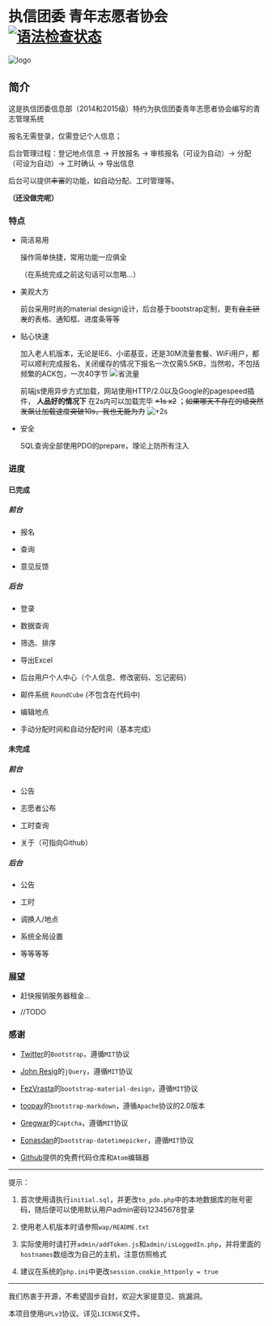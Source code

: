 # 执信团委 青年志愿者协会  [![语法检查状态](https://travis-ci.org/zhangjingye03/qingzhi.svg?branch=master)](https://travis-ci.org/zhangjingye03/qingzhi)

![logo](https://raw.githubusercontent.com/zhxtw/qingzhi/master/logo.png)

## 简介

这是执信团委信息部（2014和2015级）特约为执信团委青年志愿者协会编写的青志管理系统

报名无需登录，仅需登记个人信息；

后台管理过程：登记地点信息 -> 开放报名 -> 审核报名（可设为自动）-> 分配（可设为自动）-> 工时确认 -> 导出信息

后台可以提供~~丰富~~的功能，如自动分配、工时管理等。

**（还没做完呢）**

### 特点

* 简洁易用

  操作简单快捷，常用功能一应俱全

  （在系统完成之前这句话可以忽略...）

* 美观大方

  前台采用时尚的material design设计，后台基于bootstrap定制，更有~~自主研发~~的表格、通知框、进度条等等

* 贴心快速

  加入老人机版本，无论是IE6、小诺基亚，还是30M流量套餐、WiFi用户，都可以顺利完成报名，关闭缓存的情况下报名一次仅需5.5KB，当然啦，不包括频繁的ACK包，一次40字节
  ![省流量](http://i13.tietuku.com/88b89f099ca99888.png)

  前端js使用异步方式加载，网站使用HTTP/2.0以及Google的pagespeed插件， **人品好的情况下** 在2s内可以加载完毕 ~~+1s x2~~ ；~~如果哪天不存在的墙突然发飙让加载速度突破10s，我也无能为力~~
  ![+2s](http://i2.piimg.com/4851/222f37f8e7718965.png)

* 安全

  SQL查询全部使用PDO的prepare，理论上防所有注入

### 进度

#### 已完成

##### 前台

* 报名

* 查询

* 意见反馈

##### 后台

* 登录

* 数据查询

* 筛选、排序

* 导出Excel

* 后台用户个人中心（个人信息、修改密码、忘记密码）

* 邮件系统 `RoundCube` (不包含在代码中)

* 编辑地点

* 手动分配时间和自动分配时间（基本完成）

#### 未完成

##### 前台

* 公告

* 志愿者公布

* 工时查询

* 关于（可指向Github）

##### 后台

* 公告

* 工时

* 调换人/地点

* 系统全局设置

* 等等等等

### 展望

* 赶快报销服务器租金...

* //TODO

### 感谢

* [Twitter](https://twitter.com/)的`Bootstrap`，遵循`MIT`协议

* [John Resig](https://jquery.org/)的`jQuery`，遵循`MIT`协议

* [FezVrasta](https://github.com/FezVrasta)的`bootstrap-material-design`，遵循`MIT`协议

* [toopay](https://github.com/toopay/bootstrap-markdown)的`bootstrap-markdown`，遵循`Apache`协议的2.0版本

* [Gregwar](https://github.com/Gregwar/Captcha)的`Captcha`，遵循`MIT`协议

* [Eonasdan](https://github.com/Eonasdan/bootstrap-datetimepicker)的`bootstrap-datetimepicker`，遵循`MIT`协议

* [Github](https://github.com)提供的免费代码仓库和`Atom`编辑器

***

提示：

1. 首次使用请执行`initial.sql`，并更改`to_pdo.php`中的本地数据库的账号密码，随后便可以使用默认用户admin密码12345678登录

2. 使用老人机版本时请参照`wap/README.txt`

3. 实际使用时请打开`admin/addToken.js`和`admin/isLoggedIn.php`，并将里面的`hostnames`数组改为自己的主机，注意仿照格式

4. 建议在系统的`php.ini`中更改`session.cookie_httponly = true`


***

我们热衷于开源，不希望固步自封，欢迎大家提意见、挑漏洞。

本项目使用`GPLv3`协议。详见`LICENSE`文件。
